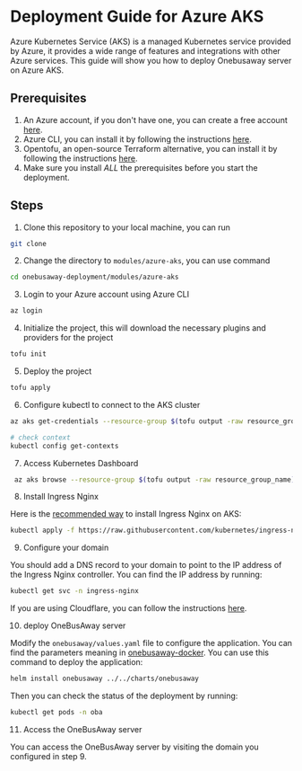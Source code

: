 # Deployment Guide for Azure AKS

Azure Kubernetes Service (AKS) is a managed Kubernetes service provided by Azure, it provides a wide range of features and integrations with other Azure services. This guide will show you how to deploy Onebusaway server on Azure AKS.

## Prerequisites

1. An Azure account, if you don't have one, you can create a free account [here](https://azure.microsoft.com/en-us/free/).
2. Azure CLI, you can install it by following the instructions [here](https://docs.microsoft.com/en-us/cli/azure/install-azure-cli).
3. Opentofu, an open-source Terraform alternative, you can install it by following the instructions [here](https://opentofu.org/docs/intro/install/).
4. Make sure you install *ALL* the prerequisites before you start the deployment.

## Steps

1. Clone this repository to your local machine, you can run
```bash
git clone
```

2. Change the directory to `modules/azure-aks`, you can use command
```bash
cd onebusaway-deployment/modules/azure-aks
```

3. Login to your Azure account using Azure CLI
```bash
az login
```

4. Initialize the project, this will download the necessary plugins and providers for the project
```bash
tofu init
```

5. Deploy the project
```bash
tofu apply
```

6. Configure kubectl to connect to the AKS cluster
```bash
az aks get-credentials --resource-group $(tofu output -raw resource_group_name) --name $(tofu output -raw aks_cluster_name)

# check context
kubectl config get-contexts
```

7. Access Kubernetes Dashboard
```bash
 az aks browse --resource-group $(tofu output -raw resource_group_name) --name $(tofu output -raw aks_cluster_name)
```

8. Install Ingress Nginx

Here is the [recommended way](https://kubernetes.github.io/ingress-nginx/deploy/#azure) to install Ingress Nginx on AKS:
```bash
kubectl apply -f https://raw.githubusercontent.com/kubernetes/ingress-nginx/controller-v1.11.1/deploy/static/provider/cloud/deploy.yaml
```

9. Configure your domain 

You should add a DNS record to your domain to point to the IP address of the Ingress Nginx controller. You can find the IP address by running:
```bash
kubectl get svc -n ingress-nginx
```
If you are using Cloudflare, you can follow the instructions [here](https://developers.cloudflare.com/dns/manage-dns-records/how-to/create-dns-records).

10. deploy OneBusAway server

Modify the `onebusaway/values.yaml` file to configure the application. You can find the parameters meaning in [onebusaway-docker](https://github.com/OneBusAway/onebusaway-docker/#deployment-parameters).
You can use this command to deploy the application:
```bash
helm install onebusaway ../../charts/onebusaway
```
Then you can check the status of the deployment by running:
```bash
kubectl get pods -n oba
```

11. Access the OneBusAway server

You can access the OneBusAway server by visiting the domain you configured in step 9.
